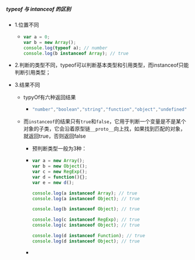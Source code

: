 ##### typeof 与 intanceof 的区别

+ 1.位置不同

  + ```js
    var a = 0;
    var b = new Array();
    console.log(typeof a); // number
    console.log(b instanceof Array); // true
    ```

+ 2.判断的类型不同，typeof可以判断基本类型和引用类型，而instanceof只能判断引用类型；

+ 3.结果不同

  + typyOf有六种返回结果

    + ```javascript
      "number","boolean","string","function","object","undefined" 
      ```

  + 而`instanceof`的结果只有`true`和`false`，它用于判断一个变量是不是某个对象的子类，它会沿着原型链`__proto__`向上找，如果找到匹配的对象，就返回true，否则返回false

    + 预判断类型一般为3种：

    + ```js
      var a = new Array();
      var b = new Object();
      var c = new RegExp();
      var d = function(){};
      var e = new d();
      
      console.log(a instanceof Array); // true
      console.log(a instanceof Object); // true
      
      console.log(b instanceof Object); // true
      
      console.log(c instanceof RegExp); // true
      console.log(c instanceof Object); // true
      
      console.log(d instanceof Function); // true
      console.log(d instanceof Object); // true
      
      ```

    + 